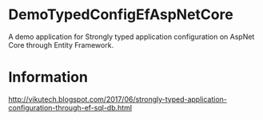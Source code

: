 # DemoTypedConfigEfAspNetCore
A demo application for Strongly typed application configuration on AspNet Core through Entity Framework.

# Information
http://vikutech.blogspot.com/2017/06/strongly-typed-application-configuration-through-ef-sql-db.html
